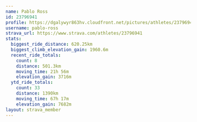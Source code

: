 ```yaml
---
name: Pablo Ross
id: 23796941
profile: https://dgalywyr863hv.cloudfront.net/pictures/athletes/23796941/14615399/1/large.jpg
username: pablo-ross
strava_url: https://www.strava.com/athletes/23796941
stats:
  biggest_ride_distance: 620.25km
  biggest_climb_elevation_gain: 1960.6m
  recent_ride_totals:
    count: 8
    distance: 501.3km
    moving_time: 21h 56m
    elevation_gain: 3716m
  ytd_ride_totals:
    count: 33
    distance: 1390km
    moving_time: 67h 17m
    elevation_gain: 7682m
layout: strava_member
--- 
```

